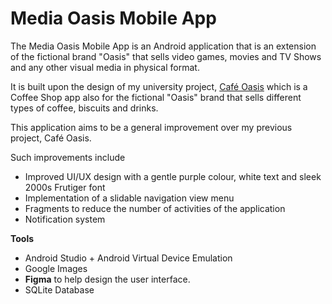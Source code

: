 # Media Oasis Mobile App

The Media Oasis Mobile App is an Android application that is an extension of the fictional brand "Oasis" that sells video games, movies and TV Shows and any other visual media in physical format.

It is built upon the design of my university project, [Café Oasis](https://github.com/jagree03/CTEC3911_MobileAppDev_Coursework) which is a Coffee Shop app also for the fictional "Oasis" brand that sells different types
of coffee, biscuits and drinks.

This application aims to be a general improvement over my previous project, Café Oasis. 

Such improvements include
- Improved UI/UX design with a gentle purple colour, white text and sleek 2000s Frutiger font
- Implementation of a slidable navigation view menu
- Fragments to reduce the number of activities of the application
- Notification system

**Tools**
- Android Studio + Android Virtual Device Emulation
- Google Images
- **Figma** to help design the user interface.
- SQLite Database
